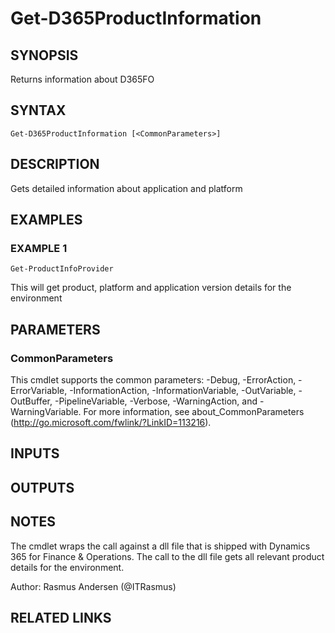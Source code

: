﻿---
external help file: d365fo.tools-help.xml
Module Name: d365fo.tools
online version:
schema: 2.0.0
---

# Get-D365ProductInformation

## SYNOPSIS
Returns information about D365FO

## SYNTAX

```
Get-D365ProductInformation [<CommonParameters>]
```

## DESCRIPTION
Gets detailed information about application and platform

## EXAMPLES

### EXAMPLE 1
```
Get-ProductInfoProvider
```

This will get product, platform and application version details for the environment

## PARAMETERS

### CommonParameters
This cmdlet supports the common parameters: -Debug, -ErrorAction, -ErrorVariable, -InformationAction, -InformationVariable, -OutVariable, -OutBuffer, -PipelineVariable, -Verbose, -WarningAction, and -WarningVariable.
For more information, see about_CommonParameters (http://go.microsoft.com/fwlink/?LinkID=113216).

## INPUTS

## OUTPUTS

## NOTES
The cmdlet wraps the call against a dll file that is shipped with Dynamics 365 for Finance & Operations.
The call to the dll file gets all relevant product details for the environment.

Author: Rasmus Andersen (@ITRasmus)

## RELATED LINKS
